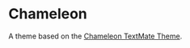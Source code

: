 # Chameleon

A theme based on the [Chameleon TextMate Theme](http://colorsublime.com/theme/Chameleon).
